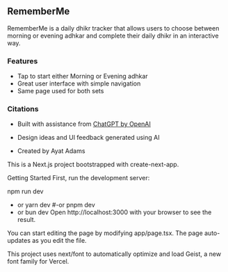 ## RememberMe

RememberMe is a daily dhikr tracker that allows users to choose between morning or evening adhkar and complete their daily dhikr in an interactive way.

### Features
- Tap to start either Morning or Evening adhkar
- Great user interface with simple navigation
- Same page used for both sets 

### Citations
- Built with assistance from [ChatGPT by OpenAI](https://openai.com/chatgpt)
- Design ideas and UI feedback generated using AI


- Created by Ayat Adams


This is a Next.js project bootstrapped with create-next-app.

Getting Started
First, run the development server:

npm run dev
- or
yarn dev
#-or
pnpm dev
- or
bun dev
Open http://localhost:3000 with your browser to see the result.

You can start editing the page by modifying app/page.tsx. The page auto-updates as you edit the file.

This project uses next/font to automatically optimize and load Geist, a new font family for Vercel.
